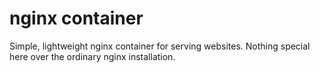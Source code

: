 nginx container
===============

Simple, lightweight nginx container for
serving websites. Nothing special here over the
ordinary nginx installation.
